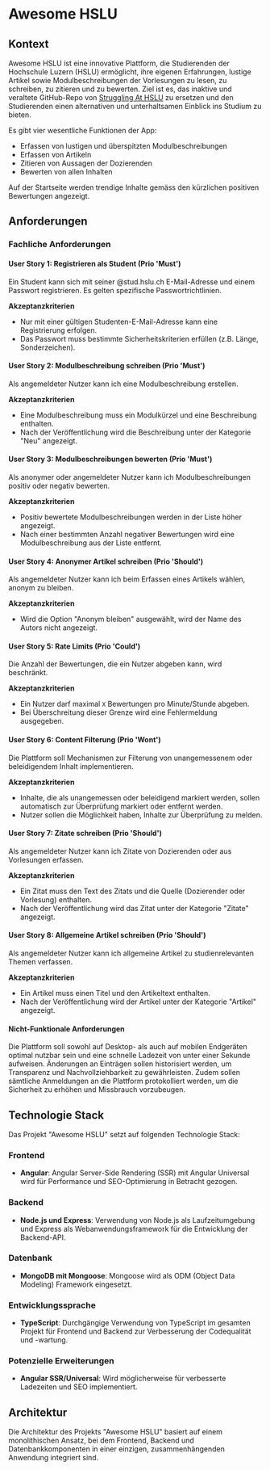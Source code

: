 # Awesome HSLU

## Kontext
Awesome HSLU ist eine innovative Plattform, die Studierenden der Hochschule Luzern (HSLU) ermöglicht, ihre eigenen Erfahrungen, lustige Artikel sowie Modulbeschreibungen der Vorlesungen zu lesen, zu schreiben, zu zitieren und zu bewerten. Ziel ist es, das inaktive und veraltete GitHub-Repo von [Struggling At HSLU](https://github.com/struggling-at-hslu/observations/tree/master) zu ersetzen und den Studierenden einen alternativen und unterhaltsamen Einblick ins Studium zu bieten.

Es gibt vier wesentliche Funktionen der App:
- Erfassen von lustigen und überspitzten Modulbeschreibungen
- Erfassen von Artikeln
- Zitieren von Aussagen der Dozierenden
- Bewerten von allen Inhalten

Auf der Startseite werden trendige Inhalte gemäss den kürzlichen positiven Bewertungen angezeigt.

## Anforderungen
### Fachliche Anforderungen
#### User Story 1: Registrieren als Student (Prio 'Must')
Ein Student kann sich mit seiner @stud.hslu.ch E-Mail-Adresse und einem Passwort registrieren. Es gelten spezifische Passwortrichtlinien.

**Akzeptanzkriterien**
* Nur mit einer gültigen Studenten-E-Mail-Adresse kann eine Registrierung erfolgen.
* Das Passwort muss bestimmte Sicherheitskriterien erfüllen (z.B. Länge, Sonderzeichen).

#### User Story 2: Modulbeschreibung schreiben (Prio 'Must')
Als angemeldeter Nutzer kann ich eine Modulbeschreibung erstellen.

**Akzeptanzkriterien**
* Eine Modulbeschreibung muss ein Modulkürzel und eine Beschreibung enthalten.
* Nach der Veröffentlichung wird die Beschreibung unter der Kategorie "Neu" angezeigt.

#### User Story 3: Modulbeschreibungen bewerten (Prio 'Must')
Als anonymer oder angemeldeter Nutzer kann ich Modulbeschreibungen positiv oder negativ bewerten.

**Akzeptanzkriterien**
* Positiv bewertete Modulbeschreibungen werden in der Liste höher angezeigt.
* Nach einer bestimmten Anzahl negativer Bewertungen wird eine Modulbeschreibung aus der Liste entfernt.

#### User Story 4: Anonymer Artikel schreiben (Prio 'Should')
Als angemeldeter Nutzer kann ich beim Erfassen eines Artikels wählen, anonym zu bleiben.

**Akzeptanzkriterien**
* Wird die Option "Anonym bleiben" ausgewählt, wird der Name des Autors nicht angezeigt.

#### User Story 5: Rate Limits (Prio 'Could')
Die Anzahl der Bewertungen, die ein Nutzer abgeben kann, wird beschränkt.

**Akzeptanzkriterien**
* Ein Nutzer darf maximal `X` Bewertungen pro Minute/Stunde abgeben.
* Bei Überschreitung dieser Grenze wird eine Fehlermeldung ausgegeben.

#### User Story 6: Content Filterung (Prio 'Wont')
Die Plattform soll Mechanismen zur Filterung von unangemessenem oder beleidigendem Inhalt implementieren.

**Akzeptanzkriterien**
* Inhalte, die als unangemessen oder beleidigend markiert werden, sollen automatisch zur Überprüfung markiert oder entfernt werden.
* Nutzer sollen die Möglichkeit haben, Inhalte zur Überprüfung zu melden.

#### User Story 7: Zitate schreiben (Prio 'Should')
Als angemeldeter Nutzer kann ich Zitate von Dozierenden oder aus Vorlesungen erfassen.

**Akzeptanzkriterien**
* Ein Zitat muss den Text des Zitats und die Quelle (Dozierender oder Vorlesung) enthalten.
* Nach der Veröffentlichung wird das Zitat unter der Kategorie "Zitate" angezeigt.

#### User Story 8: Allgemeine Artikel schreiben (Prio 'Should')
Als angemeldeter Nutzer kann ich allgemeine Artikel zu studienrelevanten Themen verfassen.

**Akzeptanzkriterien**
* Ein Artikel muss einen Titel und den Artikeltext enthalten.
* Nach der Veröffentlichung wird der Artikel unter der Kategorie "Artikel" angezeigt.

#### Nicht-Funktionale Anforderungen
Die Plattform soll sowohl auf Desktop- als auch auf mobilen Endgeräten optimal nutzbar sein und eine schnelle Ladezeit von unter einer Sekunde aufweisen. Änderungen an Einträgen sollen historisiert werden, um Transparenz und Nachvollziehbarkeit zu gewährleisten. Zudem sollen sämtliche Anmeldungen an die Plattform protokolliert werden, um die Sicherheit zu erhöhen und Missbrauch vorzubeugen.

## Technologie Stack
Das Projekt "Awesome HSLU" setzt auf folgenden Technologie Stack:

### Frontend
- **Angular**: Angular Server-Side Rendering (SSR) mit Angular Universal wird für Performance und SEO-Optimierung in Betracht gezogen.

### Backend
- **Node.js und Express**: Verwendung von Node.js als Laufzeitumgebung und Express als Webanwendungsframework für die Entwicklung der Backend-API.

### Datenbank
- **MongoDB mit Mongoose**: Mongoose wird als ODM (Object Data Modeling) Framework eingesetzt.

### Entwicklungssprache
- **TypeScript**: Durchgängige Verwendung von TypeScript im gesamten Projekt für Frontend und Backend zur Verbesserung der Codequalität und -wartung.

### Potenzielle Erweiterungen
- **Angular SSR/Universal**: Wird möglicherweise für verbesserte Ladezeiten und SEO implementiert.

## Architektur
Die Architektur des Projekts "Awesome HSLU" basiert auf einem monolithischen Ansatz, bei dem Frontend, Backend und Datenbankkomponenten in einer einzigen, zusammenhängenden Anwendung integriert sind.
